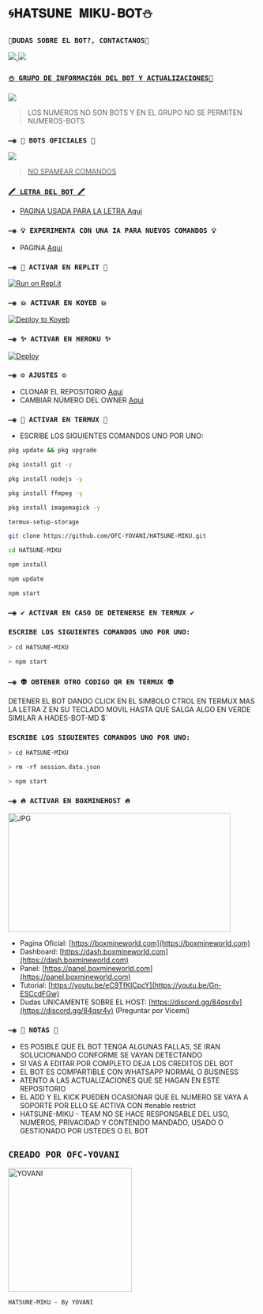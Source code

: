 # `🌀𝐇𝐀𝐓𝐒𝐔𝐍𝐄 𝐌𝐈𝐊𝐔-𝐁𝐎𝐓⛄`

### `🏓DUDAS SOBRE EL BOT?, CONTACTANOS🍁`
<a href="http://wa.me/5212411719888" target="blank"><img src="https://img.shields.io/badge/OFC-YOVANI_CREADOR-25D366?style=for-the-badge&logo=whatsapp&logoColor=white" />
<a href="http://wa.me/5212411347465" target="blank"><img src="https://img.shields.io/badge/OFC-YOVANI_CREADOR-25D366?style=for-the-badge&logo=whatsapp&logoColor=white" />


### `⛄ GRUPO DE INFORMACIÓN DEL BOT Y ACTUALIZACIONES🧿`

<a href="https://chat.whatsapp.com/LGvb0X9GJM0LXE6yvWIE6x" target="blank"><img src="https://img.shields.io/badge/GRUPO_DE_SOPORTE-25D366?style=for-the-badge&logo=whatsapp&logoColor=white" />
</a>
> LOS NUMEROS NO SON BOTS Y EN EL GRUPO NO SE PERMITEN NUMEROS-BOTS

### `—◉ 🤖 BOTS OFICIALES 🤖`

<a href="https://api.whatsapp.com/send/?phone=5212411347465&text&type=phone_number&app_absent=0" target="blank"><img src="https://img.shields.io/badge/BOT-OFICIAL.1-25D366?style=for-the-badge&logo=whatsapp&logoColor=white" />

 > NO SPAMEAR COMANDOS

### `🖍 LETRA DEL BOT 🖍`
- PAGINA USADA PARA LA LETRA [Aqui](https://smiley.cool/es/weirdmaker.php)

### `—◉ 💡 EXPERIMENTA CON UNA IA PARA NUEVOS COMANDOS 💡`
- PAGINA [Aqui](https://beta.openai.com/playground)

### `—◉ 🌌 ACTIVAR EN REPLIT 🌌`

[![Run on Repl.it](https://repl.it/badge/github/OFC-YOVANI/HATSUNE-MIKU)](https://repl.it/github/OFC-YOVANI/HATSUNE-MIKU)

### `—◉ 💥 ACTIVAR EN KOYEB 💥`

[![Deploy to Koyeb](https://www.koyeb.com/static/images/deploy/button.svg)](https://app.koyeb.com/deploy?type=git&repository=github.com/OFC-YOVANI/HATSUNE-MIKU&branch=master&name=Hatsunemikubot)

### `—◉ ✨ ACTIVAR EN HEROKU ✨`
[![Deploy](https://www.herokucdn.com/deploy/button.svg)](https://heroku.com/deploy?template=https://github.com/OFC-YOVANI/HATSUNE-MIKU)

### `—◉ ⚙️ AJUSTES ⚙️`
- CLONAR EL REPOSITORIO [Aqui](https://github.com/OFC-YOVANI/HATSUNE-MIKU/fork)
- CAMBIAR NÚMERO DEL OWNER [Aqui](https://github.com/OFC-YOVANI/HATSUNE-MIKU/blob/master/config.js)

### `—◉ 👾 ACTIVAR EN TERMUX 👾` 
- ESCRIBE LOS SIGUIENTES COMANDOS UNO POR UNO:
```bash
pkg update && pkg upgrade
```

```bash
pkg install git -y
```

```bash
pkg install nodejs -y
```

```bash
pkg install ffmpeg -y
```

```bash
pkg install imagemagick -y
```

```bash
termux-setup-storage
```

```bash
git clone https://github.com/OFC-YOVANI/HATSUNE-MIKU.git
```

```bash
cd HATSUNE-MIKU
```

```bash
npm install
```

```bash
npm update
```

```bash
npm start
```

### `—◉ ✔️ ACTIVAR EN CASO DE DETENERSE EN TERMUX ✔️`

### `ESCRIBE LOS SIGUIENTES COMANDOS UNO POR UNO:`

```bash
> cd HATSUNE-MIKU
```

```bash
> npm start
```

### `—◉ 👽 OBTENER OTRO CODIGO QR EN TERMUX 👽`
 DETENER EL BOT DANDO CLICK EN EL SIMBOLO CTROL EN TERMUX MAS LA LETRA Z EN SU TECLADO MOVIL HASTA QUE SALGA ALGO EN VERDE SIMILAR A HADES-BOT-MD $`

### `ESCRIBE LOS SIGUIENTES COMANDOS UNO POR UNO:`

```bash
> cd HATSUNE-MIKU
```

```bash
> rm -rf session.data.json
```

```bash
> npm start
```

### `—◉ 🔥 ACTIVAR EN BOXMINEHOST 🔥`
<a href="https://boxmineworld.com"><img src="https://raw.githubusercontent.com/OFC-YOVANI/HATSUNE-MIKU/master/src/Pre%20Bot%20Publi.png" width="450" height="240" alt="JPG"/></a>
- Pagina Oficial: [https://boxmineworld.com](https://boxmineworld.com)
- Dashboard: [https://dash.boxmineworld.com](https://dash.boxmineworld.com)
- Panel: [https://panel.boxmineworld.com](https://panel.boxmineworld.com)
- Tutorial: [https://youtu.be/eC9TfKICpcY](https://youtu.be/Gn-ESCcdFGw)
- Dudas UNICAMENTE SOBRE EL HOST: [https://discord.gg/84qsr4v](https://discord.gg/84qsr4v) (Preguntar por Vicemi)

### `—◉ 📝 NOTAS 📝`
- ES POSIBLE QUE EL BOT TENGA ALGUNAS FALLAS, SE IRAN SOLUCIONANDO CONFORME SE VAYAN DETECTANDO
- SI VAS A EDITAR POR COMPLETO DEJA LOS CREDITOS DEL BOT 
- EL BOT ES COMPARTIBLE CON WHATSAPP NORMAL O BUSINESS
- ATENTO A LAS ACTUALIZACIONES QUE SE HAGAN EN ESTE REPOSITORIO
- EL ADD Y EL KICK PUEDEN OCASIONAR QUE EL NUMERO SE VAYA A SOPORTE POR ELLO SE ACTIVA CON #enable restrict 
- HATSUNE-MIKU - TEAM NO SE HACE RESPONSABLE DEL USO, NUMEROS, PRIVACIDAD Y CONTENIDO MANDADO, USADO O GESTIONADO POR USTEDES O EL BOT


## `CREADO POR OFC-YOVANI` 
<a href="https://github.com/OFC-YOVANI"><img src="https://i.imgur.com/i0hIhA0.jpg" width="250" height="250" alt="YOVANI"/></a>
  
`HATSUNE-MIKU - By YOVANI`
